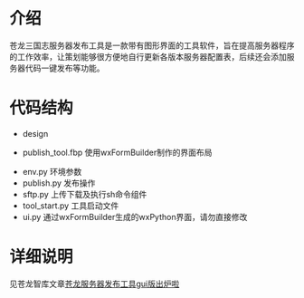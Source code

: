 # 介绍
苍龙三国志服务器发布工具是一款带有图形界面的工具软件，旨在提高服务器程序的工作效率，让策划能够很方便地自行更新各版本服务器配置表，后续还会添加服务器代码一键发布等功能。


# 代码结构

+ design
 - publish_tool.fbp 使用wxFormBuilder制作的界面布局
+ env.py 环境参数
+ publish.py 发布操作
+ sftp.py 上传下载及执行sh命令组件
+ tool_start.py 工具启动文件
+ ui.py 通过wxFormBuilder生成的wxPython界面，请勿直接修改

# 详细说明
见苍龙智库文章[苍龙服务器发布工具gui版出炉啦](http://192.168.2.118/wordpress/2017/11/15/苍龙服务器发布工具gui版出炉啦/)